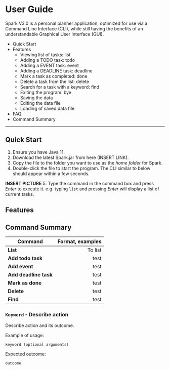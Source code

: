 # User Guide

Spark V3.0 is a personal planner application, optimized for use via a Command Line Interface (CLI),
while still having the benefits of an understandable Graphical User Interface (GUI). 

- Quick Start
- Features 
  - Viewing list of tasks: list
  - Adding a TODO task: todo 
  - Adding a EVENT task: event
  - Adding a DEADLINE task: deadline
  - Mark a task as completed: done
  - Delete a task from the list: delete
  - Search for a task with a keyword: find
  - Exiting the program: bye
  - Saving the data
  - Editing the data file
  - Loading of saved data file
- FAQ
- Command Summary

---


## Quick Start 

1. Ensure you have Java 11.
2. Download the latest Spark.jar from here (INSERT LINK).
3. Copy the file to the folder you want to use as the *home folder* for Spark.
4. Double-click the file to start the program. The CLI similar to below should appear within a few seconds. 


**INSERT PICTURE**
5. Type the command in the command box and press *Enter* to execute it. e.g. typing `list` and pressing *Enter* will
display a list of current tasks.
   
## Features

## Command Summary

| Command | Format, examples |
| ------- | ---------------: |
| **List**| To list |
| **Add todo task** | test |
| **Add event** | test |
| **Add deadline task** | test |
| **Mark as done** | test |
| **Delete** | test |
| **Find** | test |
### `Keyword` - Describe action

Describe action and its outcome.

Example of usage: 

`keyword (optional arguments)`

Expected outcome:

`outcome`
